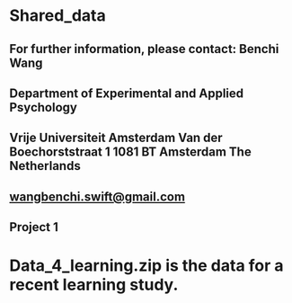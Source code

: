 # Shared_data
## For further information, please contact: Benchi Wang 
## Department of Experimental and Applied Psychology 
## Vrije Universiteit Amsterdam Van der Boechorststraat 1 1081 BT Amsterdam The Netherlands 
## wangbenchi.swift@gmail.com

## Project 1
# Data_4_learning.zip is the data for a recent learning study.
